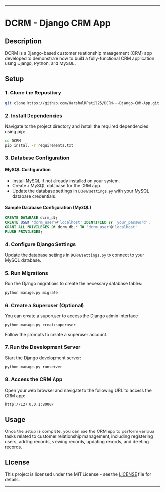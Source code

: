 
---

# DCRM - Django CRM App

## Description
DCRM is a Django-based customer relationship management (CRM) app developed to demonstrate how to build a fully-functional CRM application using Django, Python, and MySQL.

## Setup

### 1. Clone the Repository
```bash
git clone https://github.com/HarshalRPatil25/DCRM---Django-CRM-App.git
```

### 2. Install Dependencies
Navigate to the project directory and install the required dependencies using pip:
```bash
cd DCRM
pip install -r requirements.txt
```

### 3. Database Configuration
#### MySQL Configuration
- Install MySQL if not already installed on your system.
- Create a MySQL database for the CRM app.
- Update the database settings in `DCRM/settings.py` with your MySQL database credentials.

#### Sample Database Configuration (MySQL)
```sql
CREATE DATABASE dcrm_db;
CREATE USER 'dcrm_user'@'localhost' IDENTIFIED BY 'your_password';
GRANT ALL PRIVILEGES ON dcrm_db.* TO 'dcrm_user'@'localhost';
FLUSH PRIVILEGES;
```

### 4. Configure Django Settings
Update the database settings in `DCRM/settings.py` to connect to your MySQL database.

### 5. Run Migrations
Run the Django migrations to create the necessary database tables:
```bash
python manage.py migrate
```

### 6. Create a Superuser (Optional)
You can create a superuser to access the Django admin interface:
```bash
python manage.py createsuperuser
```
Follow the prompts to create a superuser account.

### 7. Run the Development Server
Start the Django development server:
```bash
python manage.py runserver
```

### 8. Access the CRM App
Open your web browser and navigate to the following URL to access the CRM app:
```
http://127.0.0.1:8000/
```

## Usage
Once the setup is complete, you can use the CRM app to perform various tasks related to customer relationship management, including registering users, adding records, viewing records, updating records, and deleting records.

## License
This project is licensed under the MIT License - see the [LICENSE](LICENSE) file for details.

--- 
